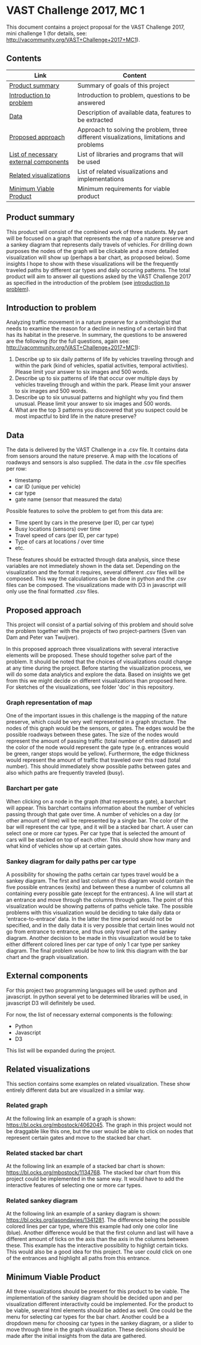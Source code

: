 # VAST Challenge 2017, MC 1
This document contains a project proposal for the VAST Challenge 2017, mini challenge 1 (for details, see: http://vacommunity.org/VAST+Challenge+2017+MC1).

## Contents
Link | Content
------------ | ------------- 
[Product summary](#product-summary) | Summary of goals of this project
[Introduction to problem](#introduction-to-problem) | Introduction to problem, questions to be answered
[Data](#data) | Description of available data, features to be extracted
[Proposed approach](#proposed-approach) | Approach to solving the problem, three different visualizations, limitations and problems
[List of necessary external components](#external-components) | List of libraries and programs that will be used
[Related visualizations](#related-visualizations) | List of related visualizations and implementations
[Minimum Viable Product](#minimum-viable-product) | Minimum requirements for viable product

## Product summary
This product will consist of the combined work of three students. My part will be focused on a graph that represents the map of a nature preserve and a sankey diagram that represents daily travels of vehicles. For drilling down purposes the nodes of the graph will be clickable and a more detailed visualization will show up (perhaps a bar chart, as proposed below). Some insights I hope to show with these visualizations will be the frequently traveled paths by different car types and daily occuring patterns. The total product will aim to answer all questions asked by the VAST Challenge 2017 as specified in the introduction of the problem (see [introduction to problem](#introduction-to-problem)). 

## Introduction to problem
Analyzing traffic movement in a nature preserve for a ornithologist that needs to examine the reason for a decline in nesting of a certain bird that has its habitat in the preserve. In summary, the questions to be answered are the following (for the full questions, again see: http://vacommunity.org/VAST+Challenge+2017+MC1):
1. Describe up to six daily patterns of life by vehicles traveling through and within the park (kind of vehicles, spatial activities, temporal activities). Please limit your answer to six images and 500 words.
2. Describe up to six patterns of life that occur over multiple days by vehicles traveling through and within the park. Please limit your answer to six images and 500 words.
3. Describe up to six unusual patterns and highlight why you find them unusual. Please limit your answer to six images and 500 words.
4. What are the top 3 patterns you discovered that you suspect could be most impactful to bird life in the nature preserve?

## Data
The data is delivered by the VAST Challenge in a .csv file. It contains data from sensors around the nature preserve. A map with the locations of roadways and sensors is also supplied. The data in the .csv file specifies per row:
- timestamp
- car ID (unique per vehicle)
- car type
- gate name (sensor that measured the data)

Possible features to solve the problem to get from this data are:
- Time spent by cars in the preserve (per ID, per car type)
- Busy locations (sensors) over time
- Travel speed of cars (per ID, per car type)
- Type of cars at locations / over time
- etc.

These features should be extracted through data analysis, since these variables are not immediately shown in the data set. Depending on the visualization and the format it requires, several different .csv files will be composed. This way the calculations can be done in python and the .csv files can be composed. The visualizations made with D3 in javascript will only use the final formatted .csv files.

## Proposed approach
This project will consist of a partial solving of this problem and should solve the problem together with the projects of two project-partners (Sven van Dam and Peter van Twuijver). 

In this proposed approach three visualizations with several interactive elements will be proposed. These should together solve part of the problem. It should be noted that the choices of visualizations could change at any time during the project. Before starting the visualization process, we will do some data analytics and explore the data. Based on insights we get from this we might decide on different visualizations than proposed here. For sketches of the visualizations, see folder 'doc' in this repository.

### Graph representation of map
One of the important issues in this challenge is the mapping of the nature preserve, which could be very well represented in a graph structure. The nodes of this graph would be the sensors, or gates. The edges would be the possible roadways between these gates. The size of the nodes would represent the amount of passing traffic (total number of entire dataset) and the color of the node would represent the gate type (e.g. entrances would be green, ranger stops would be yellow). Furthermore, the edge thickness would represent the amount of traffic that traveled over this road (total number). This should immediately show possible paths between gates and also which paths are frequently traveled (busy). 

### Barchart per gate
When clicking on a node in the graph (that represents a gate), a barchart will appear. This barchart contains information about the number of vehicles passing through that gate over time. A number of vehicles on a day (or other amount of time) will be represented by a single bar. The color of the bar will represent the car type, and it will be a stacked bar chart. A user can select one or more car types. Per car type that is selected the amount of cars will be stacked on top of each other. This should show how many and what kind of vehicles show up at certain gates.

### Sankey diagram for daily paths per car type
A possibility for showing the paths certain car types travel would be a sankey diagram. The first and last column of this diagram would contain the five possible entrances (exits) and between these a number of columns all containing every possible gate (except for the entrances). A line will start at an entrance and move through the columns through gates. The point of this visualization would be showing patterns of paths vehicle take. The possible problems with this visualization would be deciding to take daily data or 'entrace-to-entrace' data. In the latter the time period would not be specified, and in the daily data it is very possible that certain lines would not go from entrance to entrance, and thus only travel part of the sankey diagram. Another decision to be made in this visualization would be to take either different colored lines per car type of only 1 car type per sankey diagram. The final problem would be how to link this diagram with the bar chart and the graph visualization. 

## External components
For this project two programming languages will be used: python and javascript.
In python several yet to be determined libraries will be used, in javascript D3 will definitely be used.

For now, the list of necessary external components is the following:
- Python
- Javascript
- D3

This list will be expanded during the project.

## Related visualizations
This section contains some examples on related visualization. These show entirely different data but are visualized in a similar way. 

### Related graph
At the following link an example of a graph is shown: https://bl.ocks.org/mbostock/4062045. The graph in this project would not be draggable like this one, but the user would be able to click on nodes that represent certain gates and move to the stacked bar chart. 

### Related stacked bar chart
At the following link an example of a stacked bar chart is shown: https://bl.ocks.org/mbostock/1134768. The stacked bar chart from this project could be implemented in the same way. It would have to add the interactive features of selecting one or more car types. 

### Related sankey diagram
At the following link an example of a sankey diagram is shown: https://bl.ocks.org/jasondavies/1341281. The difference being the possible colored lines per car type, where this example had only one color line (blue). Another difference would be that the first column and last will have a different amount of ticks on the axis than the axis in the columns between these. This example has the interactive possibility to highligt certain ticks. This would also be a good idea for this project. The user could click on one of the entrances and highlight all paths from this entrance. 

## Minimum Viable Product
All three visualizations should be present for this product to be viable. The implementation of the sankey diagram should be decided upon and per visualization different interactivity could be implemented. For the product to be viable, several html elements should be added as well. One could be the menu for selecting car types for the bar chart. Another could be a dropdown menu for choosing car types in the sankey diagram, or a slider to move through time in the graph visualization. These decisions should be made after the initial insights from the data are gathered. 
